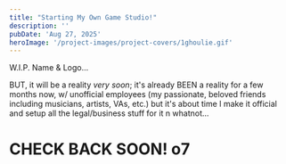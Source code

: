 ```yaml
---
title: "Starting My Own Game Studio!"
description: ''
pubDate: 'Aug 27, 2025'
heroImage: '/project-images/project-covers/1ghoulie.gif'
---
```


W.I.P. Name & Logo...

BUT, it will be a reality *very soon*; it's already BEEN a reality for a few months now, w/ unofficial employees (my passionate, beloved friends including musicians, artists, VAs, etc.) but it's about time I make it official and setup all the legal/business stuff for it n whatnot...

# CHECK BACK SOON! o7